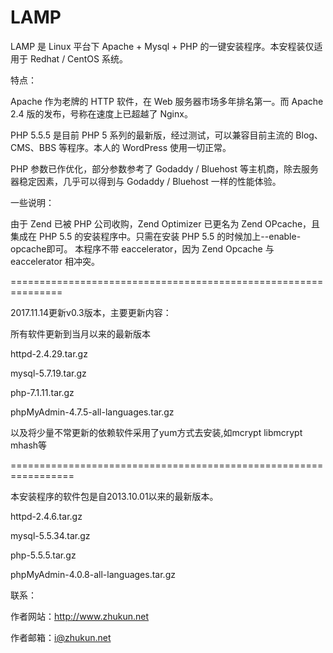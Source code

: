 LAMP
====

LAMP 是 Linux 平台下 Apache + Mysql + PHP 的一键安装程序。本安程装仅适用于 Redhat / CentOS 系统。

特点：

Apache 作为老牌的 HTTP 软件，在 Web 服务器市场多年排名第一。而 Apache 2.4 版的发布，号称在速度上已超越了 Nginx。

PHP 5.5.5 是目前 PHP 5 系列的最新版，经过测试，可以兼容目前主流的 Blog、CMS、BBS 等程序。本人的 WordPress 使用一切正常。

PHP 参数已作优化，部分参数参考了 Godaddy / Bluehost 等主机商，除去服务器稳定因素，几乎可以得到与 Godaddy / Bluehost 一样的性能体验。

一些说明：

由于 Zend 已被 PHP 公司收购，Zend Optimizer 已更名为 Zend OPcache，且集成在 PHP 5.5 的安装程序中。只需在安装 PHP 5.5 的时候加上--enable-opcache即可。
本程序不带 eaccelerator，因为 Zend Opcache 与 eaccelerator 相冲突。

===============================================================

2017.11.14更新v0.3版本，主要更新内容：

所有软件更新到当月以来的最新版本

httpd-2.4.29.tar.gz

mysql-5.7.19.tar.gz

php-7.1.11.tar.gz

phpMyAdmin-4.7.5-all-languages.tar.gz

以及将少量不常更新的依赖软件采用了yum方式去安装,如mcrypt libmcrypt mhash等

=================================================================

本安装程序的软件包是自2013.10.01以来的最新版本。

httpd-2.4.6.tar.gz

mysql-5.5.34.tar.gz

php-5.5.5.tar.gz

phpMyAdmin-4.0.8-all-languages.tar.gz


联系：

作者网站：http://www.zhukun.net

作者邮箱：i@zhukun.net
